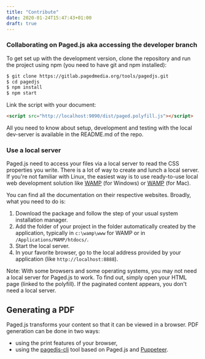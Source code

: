 ```yaml
---
title: "Contribute"
date: 2020-01-24T15:47:43+01:00
draft: true
---
```


### Collaborating on Paged.js aka accessing the developer branch

To get set up with the development version, clone the repository and run the project using npm (you need to have git and npm installed):

```bash {linenos=table,linenostart=1}
$ git clone https://gitlab.pagedmedia.org/tools/pagedjs.git
$ cd pagedjs
$ npm install
$ npm start
```


Link the script with your document:

```html
<script src="http://localhost:9090/dist/paged.polyfill.js"></script>
```


All you need to know about setup, development and testing with the local dev-server is available in the README.md of the repo.

### Use a local server

Paged.js need to access your files via a local server to read the CSS properties you write. There is a lot of way to create and lunch a local server. If you're not familiar with Linux, the easiest way is to use ready-to-use local web development solution like [WAMP](http://www.wampserver.com/) (for Windows) or [WAMP](https://www.mamp.info/en/) (for Mac).

You can find all the documentation on their respective websites. Broadly, what you need to do is:

1. Download the package and follow the step of your usual system installation manager.
2. Add the folder of your project in the folder automatically created by the application, typically in `c:\wamp\www` for WAMP or in `/Applications/MAMP/htdocs/`.
3. Start the local server.
4. In your favorite browser, go to the local address provided by your application (like `http://localhost:8888`).

Note: With some browsers and some operating systems, you may not need a local server for Paged.js to work. To find out, simply open your HTML page (linked to the polyfill). If the paginated content appears, you don't need a local server.



## Generating a PDF

Paged.js transforms your content so that it can be viewed in a browser. PDF generation can be done in two ways:

- using the print features of your browser,
- using the [pagedjs-cli](https://gitlab.pagedmedia.org/tools/pagedjs-cli) tool based on Paged.js and [Puppeteer](https://github.com/GoogleChrome/puppeteer).




